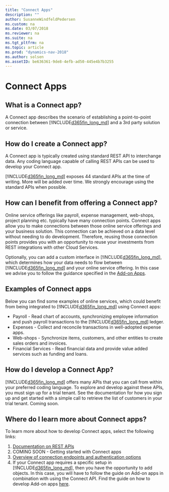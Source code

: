 ```yaml
---
title: "Connect Apps"
description: ""
author: SusanneWindfeldPedersen
ms.custom: na
ms.date: 03/07/2018
ms.reviewer: na
ms.suite: na
ms.tgt_pltfrm: na
ms.topic: article
ms.prod: "dynamics-nav-2018"
ms.author: solsen
ms.assetID: be636361-9de8-4efb-ad50-445e4b7b3255
---
```


# Connect Apps 

## What is a Connect app?
A Connect app describes the scenario of establishing a point-to-point connection between [!INCLUDE[d365fin_long_md](../includes/d365fin_long_md.md)] and a 3rd party solution or service.   

## How do I create a Connect app?
A Connect app is typically created using standard REST API to interchange data. Any coding language capable of calling REST APIs can be used to develop your Connect app.  

[!INCLUDE[d365fin_long_md](../includes/d365fin_long_md.md)] exposes 44 standard APIs at the time of writing. More will be added over time. We strongly encourage using the standard APIs when possible. 

<!-- INSERT VIDEO:  
Objective: Introducing Connect Apps + Business value 
New video that needs to be created -->

## How can I benefit from offering a Connect app? 
Online service offerings like payroll, expense management, web-shops, project planning etc. typically have many connection points. Connect apps allow you to make connections between those online service offerings and your business solution. This connection can be achieved on a data level without needing to do development. Therefore, reusing those connection points provides you with an opportunity to reuse your investments from REST integrations with other Cloud Services. 

Optionally, you can add a custom interface in [!INCLUDE[d365fin_long_md](../includes/d365fin_long_md.md)], which determines how your data needs to flow between [!INCLUDE[d365fin_long_md](../includes/d365fin_long_md.md)] and your online service offering. In this case we advise you to follow the guidance specified in the [Add-on Apps](readiness-add-on-apps.md).

## Examples of Connect apps 
Below you can find some examples of online services, which could benefit from being integrated to [!INCLUDE[d365fin_long_md](../includes/d365fin_long_md.md)] using Connect apps: 

- Payroll - Read chart of accounts, synchronizing employee information and push payroll transactions to the [!INCLUDE[d365fin_long_md](../includes/d365fin_long_md.md)] ledger.
- Expenses - Collect and reconcile transactions in well-adopted expense apps. 
- Web-shops - Synchronize items, customers, and other entities to create sales orders and invoices. 
- Financial Services - Read financial data and provide value added services such as funding and loans. 

## How do I develop a Connect App?
[!INCLUDE[d365fin_long_md](../includes/d365fin_long_md.md)] offers many APIs that you can call from within your preferred coding language.
To explore and develop against these APIs, you must sign up for a trial tenant. See the documentation for how you sign up and get started with a simple call to retrieve the list of customers in your trial tenant. Coming soon.


<!-- INSERT VIDEO: 
HDI – V6 – Use APIs from a Connect App -->
 
<!--
## How do I get my Connect app published in AppSource?  
To ease your journey, from the initial idea submission to the final publication, we have created a guide that you can lean on throughout the process of bringing your Connect app to Microsoft AppSource. The guide consists of 3 documents that outline all the steps that must be taken to get your app go live on the platform. You need to complete the steps in the given order to pass the different validation stages and getting your app published on AppSource: 

- [How do I develop and publish a Connect app]().-->

 
## Where do I learn more about Connect apps? 
To learn more about how to develop Connect apps, select the following links:  
1. [Documentation on REST APIs](https://docs.microsoft.com/en-us/rest/api/) 
2. COMING SOON - Getting started with Connect apps <!--(https://docs.microsoft.com/en-us/dynamics-nav/developer/devenv-develop-connect-apps-for-fin) -->
3. [Overview of connection endpoints and authentication options](https://docs.microsoft.com/en-us/dynamics-nav/endpoints-apis-for-dynamics) 
4. If your Connect app requires a specific setup in [!INCLUDE[d365fin_long_md](../includes/d365fin_long_md.md)], then you have the opportunity to add objects. In this case, you will have to follow the guide on Add-on apps in combination with using the Connect API. Find the guide on how to develop Add-on apps [here](readiness-add-on-apps.md).  


